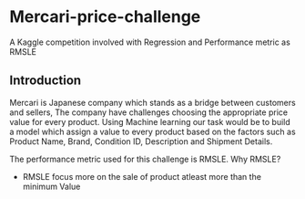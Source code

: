 # Mercari-price-challenge
A Kaggle competition involved with Regression and Performance metric as RMSLE

## Introduction
Mercari is Japanese company which stands as a bridge between customers and sellers, The company have challenges choosing the appropriate price value for every product. Using Machine learning our task would be to build a model which assign a value to every product based on the factors such as Product Name, Brand, Condition ID, Description and Shipment Details.

The performance metric used for this challenge is RMSLE.
Why RMSLE?
  *  RMSLE focus more on the sale of product atleast more than the minimum Value
  
 
